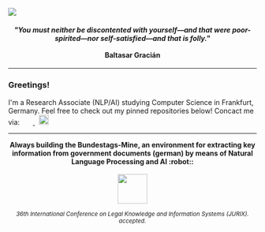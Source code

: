 ![](https://komarev.com/ghpvc/?username=TheItCrOw&color=yellow&base=11934)

<div>
  <h4 align="center"><i>"You must neither be discontented with yourself—and that were poor-spirited—nor self-satisfied—and that is folly."</i><br/><br/>Baltasar Gracián</h4>
  <hr/>
</div>

### Greetings!
I'm a Research Associate (NLP/AI) studying Computer Science in Frankfurt, Germany. Feel free to check out my pinned repositories below! Concact me via:
  <label>&nbsp;</label>
  <a href="mailto:k.boenisch@outlook.com">
    <img width="15" src="https://github.com/TheItCrOw/TheItCrOw/assets/49918134/a087a0fa-0f9f-479f-99e2-ba10568e5577"/>
  </a>
  <label>&nbsp;</label>
  <a href="https://www.kaggle.com/kevinbnisch" target="_blank">
    <img width="20" src="https://github.com/TheItCrOw/TheItCrOw/assets/49918134/9f6528a7-336c-4229-bd58-a0ee03103274"/>
  </a>
<hr/>
<div align="center">
<b>Always building the Bundestags-Mine, an environment for extracting key information from government documents (german) by means of Natural Language Processing and AI :robot::</b>
</div>
<br/>
<div align="center">
  <a href="https://bundestag-mine.de/" target="_blank" background="red">
    <img src="https://github.com/TheItCrOw/Bundestags-Mine/assets/49918134/5c9b92df-4b05-4129-81ea-685430c10c19" width="60"/>
  </a>
  <p>
    <sub><i>36th International Conference on Legal Knowledge and Information Systems (JURIX). accepted.</i></sub>
  </p>
</div>

